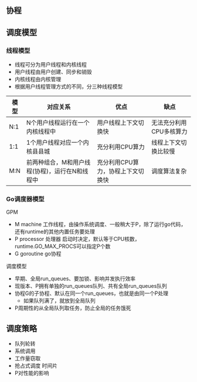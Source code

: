 ## 协程

## 调度模型
### 线程模型
- 线程可分为用户线程和内核线程
- 用户线程由用户创建、同步和销毁
- 内核线程由内核管理
- 根据用户线程管理方式的不同，分三种线程模型

| 模型 | 对应关系                                       | 优点                              | 缺点                    |
| ---- | ---------------------------------------------- | --------------------------------- | ----------------------- |
| N:1  | N个用户线程运行在一个内核线程中                | 用户线程上下文切换快              | 无法充分利用CPU多核算力 |
| 1:1  | 1个用户线程对应一个内核县县城                  | 充分利用CPU算力                   | 线程上下文切换比较慢    |
| M:N  | 前两种组合，M和用户线程(协程)，运行在N和线程中 | 充分利用CPU算力，协程上下文切换快 | 调度算法复杂            |

### Go调度器模型

GPM

- M machine 工作线程，由操作系统调度、一般稍大于P，除了运行go代码，还有runtime的其他内置任务要处理
- P processor 处理器    启动时决定，默认等于CPU核数，runtime.GO_MAX_PROCS可以指定P个数
- G goroutine go协程

调度模型

- 早期、全局run_queues、要加锁、影响并发执行效率
- 现版本、P拥有单独的run_queues队列、共有全局run_queues队列
- 协程G的子协程、默认在同一个run_queues，也就是由同一个P处理
  - 如果队列满了，就放到全局队列
- P周期性的从全局队列取任务，防止全局的任务饿死

## 调度策略
- 队列轮转
- 系统调用
- 工作量窃取
- 抢占式调度 时间片
- P对性能的影响

